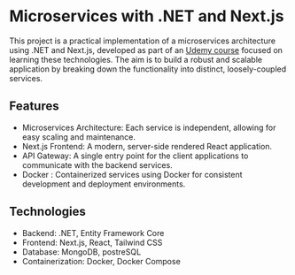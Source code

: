 # Microservices with .NET and Next.js

This project is a practical implementation of a microservices architecture using .NET and Next.js, developed as part of an [Udemy course](#https://www.udemy.com/course/build-a-microservices-app-with-dotnet-and-nextjs-from-scratch) focused on learning these technologies. The aim is to build a robust and scalable application by breaking down the functionality into distinct, loosely-coupled services.

## Features
- Microservices Architecture: Each service is independent, allowing for easy scaling and maintenance.
- Next.js Frontend: A modern, server-side rendered React application.
- API Gateway: A single entry point for the client applications to communicate with the backend services.
- Docker : Containerized services using Docker for consistent development and deployment environments.


## Technologies
- Backend: .NET, Entity Framework Core
- Frontend: Next.js, React, Tailwind CSS
- Database: MongoDB, postreSQL
- Containerization: Docker, Docker Compose
